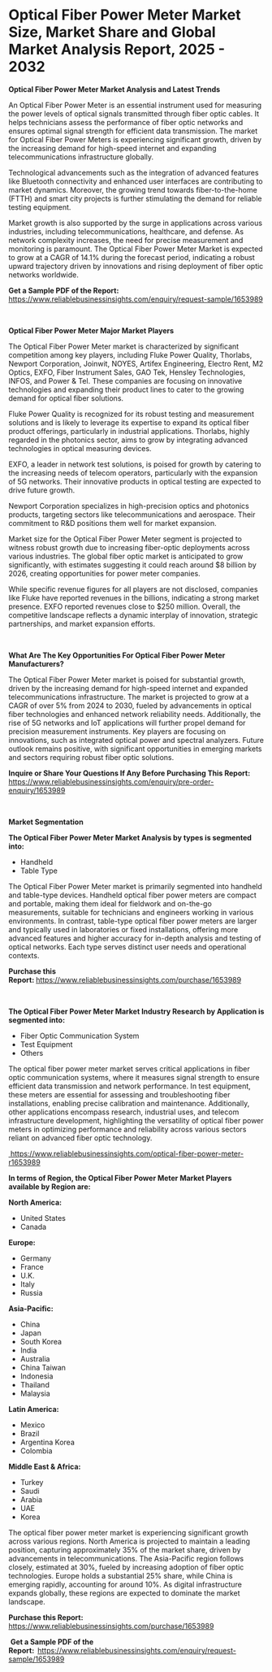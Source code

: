 <p><h1>Optical Fiber Power Meter Market Size, Market Share and Global Market Analysis Report, 2025 - 2032</h1></p><p><strong>Optical Fiber Power Meter Market Analysis and Latest Trends</strong></p>
<p><p>An Optical Fiber Power Meter is an essential instrument used for measuring the power levels of optical signals transmitted through fiber optic cables. It helps technicians assess the performance of fiber optic networks and ensures optimal signal strength for efficient data transmission. The market for Optical Fiber Power Meters is experiencing significant growth, driven by the increasing demand for high-speed internet and expanding telecommunications infrastructure globally. </p><p>Technological advancements such as the integration of advanced features like Bluetooth connectivity and enhanced user interfaces are contributing to market dynamics. Moreover, the growing trend towards fiber-to-the-home (FTTH) and smart city projects is further stimulating the demand for reliable testing equipment. </p><p>Market growth is also supported by the surge in applications across various industries, including telecommunications, healthcare, and defense. As network complexity increases, the need for precise measurement and monitoring is paramount. The Optical Fiber Power Meter Market is expected to grow at a CAGR of 14.1% during the forecast period, indicating a robust upward trajectory driven by innovations and rising deployment of fiber optic networks worldwide.</p></p>
<p><strong>Get a Sample PDF of the Report:&nbsp;</strong> <a href="https://www.reliablebusinessinsights.com/enquiry/request-sample/1653989?utm_campaign=2723&utm_medium=2&utm_source=Github&utm_content=ia&utm_term=18042025&utm_id=optical-fiber-power-meter">https://www.reliablebusinessinsights.com/enquiry/request-sample/1653989</a></p>
<p>&nbsp;</p>
<p><strong>Optical Fiber Power Meter Major Market Players</strong></p>
<p><p>The Optical Fiber Power Meter market is characterized by significant competition among key players, including Fluke Power Quality, Thorlabs, Newport Corporation, Joinwit, NOYES, Artifex Engineering, Electro Rent, M2 Optics, EXFO, Fiber Instrument Sales, GAO Tek, Hensley Technologies, INFOS, and Power & Tel. These companies are focusing on innovative technologies and expanding their product lines to cater to the growing demand for optical fiber solutions.</p><p>Fluke Power Quality is recognized for its robust testing and measurement solutions and is likely to leverage its expertise to expand its optical fiber product offerings, particularly in industrial applications. Thorlabs, highly regarded in the photonics sector, aims to grow by integrating advanced technologies in optical measuring devices.</p><p>EXFO, a leader in network test solutions, is poised for growth by catering to the increasing needs of telecom operators, particularly with the expansion of 5G networks. Their innovative products in optical testing are expected to drive future growth.</p><p>Newport Corporation specializes in high-precision optics and photonics products, targeting sectors like telecommunications and aerospace. Their commitment to R&D positions them well for market expansion.</p><p>Market size for the Optical Fiber Power Meter segment is projected to witness robust growth due to increasing fiber-optic deployments across various industries. The global fiber optic market is anticipated to grow significantly, with estimates suggesting it could reach around $8 billion by 2026, creating opportunities for power meter companies. </p><p>While specific revenue figures for all players are not disclosed, companies like Fluke have reported revenues in the billions, indicating a strong market presence. EXFO reported revenues close to $250 million. Overall, the competitive landscape reflects a dynamic interplay of innovation, strategic partnerships, and market expansion efforts.</p></p>
<p>&nbsp;</p>
<p><strong>What Are The Key Opportunities For Optical Fiber Power Meter Manufacturers?</strong></p>
<p><p>The Optical Fiber Power Meter market is poised for substantial growth, driven by the increasing demand for high-speed internet and expanded telecommunications infrastructure. The market is projected to grow at a CAGR of over 5% from 2024 to 2030, fueled by advancements in optical fiber technologies and enhanced network reliability needs. Additionally, the rise of 5G networks and IoT applications will further propel demand for precision measurement instruments. Key players are focusing on innovations, such as integrated optical power and spectral analyzers. Future outlook remains positive, with significant opportunities in emerging markets and sectors requiring robust fiber optic solutions.</p></p>
<p><strong>Inquire or Share Your Questions If Any Before Purchasing This Report:</strong> <a href="https://www.reliablebusinessinsights.com/enquiry/pre-order-enquiry/1653989?utm_campaign=2723&utm_medium=2&utm_source=Github&utm_content=ia&utm_term=18042025&utm_id=optical-fiber-power-meter">https://www.reliablebusinessinsights.com/enquiry/pre-order-enquiry/1653989</a></p>
<p>&nbsp;</p>
<p><strong>Market Segmentation</strong></p>
<p><strong>The Optical Fiber Power Meter Market Analysis by types is segmented into:</strong></p>
<p><ul><li>Handheld</li><li>Table Type</li></ul></p>
<p><p>The Optical Fiber Power Meter market is primarily segmented into handheld and table-type devices. Handheld optical fiber power meters are compact and portable, making them ideal for fieldwork and on-the-go measurements, suitable for technicians and engineers working in various environments. In contrast, table-type optical fiber power meters are larger and typically used in laboratories or fixed installations, offering more advanced features and higher accuracy for in-depth analysis and testing of optical networks. Each type serves distinct user needs and operational contexts.</p></p>
<p><strong>Purchase this Report:&nbsp;</strong><a href="https://www.reliablebusinessinsights.com/purchase/1653989?utm_campaign=2723&utm_medium=2&utm_source=Github&utm_content=ia&utm_term=18042025&utm_id=optical-fiber-power-meter">https://www.reliablebusinessinsights.com/purchase/1653989</a></p>
<p>&nbsp;</p>
<p><strong>The Optical Fiber Power Meter Market Industry Research by Application is segmented into:</strong></p>
<p><ul><li>Fiber Optic Communication System</li><li>Test Equipment</li><li>Others</li></ul></p>
<p><p>The optical fiber power meter market serves critical applications in fiber optic communication systems, where it measures signal strength to ensure efficient data transmission and network performance. In test equipment, these meters are essential for assessing and troubleshooting fiber installations, enabling precise calibration and maintenance. Additionally, other applications encompass research, industrial uses, and telecom infrastructure development, highlighting the versatility of optical fiber power meters in optimizing performance and reliability across various sectors reliant on advanced fiber optic technology.</p></p>
<p><a href="https://www.reliablebusinessinsights.com/optical-fiber-power-meter-r1653989?utm_campaign=2723&utm_medium=2&utm_source=Github&utm_content=ia&utm_term=18042025&utm_id=optical-fiber-power-meter">&nbsp;https://www.reliablebusinessinsights.com/optical-fiber-power-meter-r1653989</a></p>
<p><strong>In terms of Region, the Optical Fiber Power Meter Market Players available by Region are:</strong></p>
<p>
    <p> <strong> North America: </strong>
        <ul>
            <li>United States</li>
            <li>Canada</li>
        </ul>
        </p> 
    <p> <strong> Europe: </strong>
        <ul>
            <li>Germany</li>
            <li>France</li>
            <li>U.K.</li>
            <li>Italy</li>
            <li>Russia</li>
        </ul>
        </p> 
    <p> <strong> Asia-Pacific: </strong>
        <ul>
            <li>China</li>
            <li>Japan</li>
            <li>South Korea</li>
            <li>India</li>
            <li>Australia</li>
            <li>China Taiwan</li>
            <li>Indonesia</li>
            <li>Thailand</li>
            <li>Malaysia</li>
        </ul>
        </p> 
    <p> <strong> Latin America: </strong>
        <ul>
            <li>Mexico</li>
            <li>Brazil</li>
            <li>Argentina Korea</li>
            <li>Colombia</li>
        </ul>
        </p> 
    <p> <strong> Middle East & Africa: </strong>
        <ul>
            <li>Turkey</li>
            <li>Saudi</li>
            <li>Arabia</li>
            <li>UAE</li>
            <li>Korea</li>
        </ul>
    </p>
    </p>
<p><p>The optical fiber power meter market is experiencing significant growth across various regions. North America is projected to maintain a leading position, capturing approximately 35% of the market share, driven by advancements in telecommunications. The Asia-Pacific region follows closely, estimated at 30%, fueled by increasing adoption of fiber optic technologies. Europe holds a substantial 25% share, while China is emerging rapidly, accounting for around 10%. As digital infrastructure expands globally, these regions are expected to dominate the market landscape.</p></p>
<p><strong>Purchase this Report: </strong><a href="https://www.reliablebusinessinsights.com/purchase/1653989?utm_campaign=2723&utm_medium=2&utm_source=Github&utm_content=ia&utm_term=18042025&utm_id=optical-fiber-power-meter">https://www.reliablebusinessinsights.com/purchase/1653989</a></p>
<p>&nbsp;<strong>Get a Sample PDF of the Report:&nbsp;&nbsp;</strong><a href="https://www.reliablebusinessinsights.com/enquiry/request-sample/1653989?utm_campaign=2723&utm_medium=2&utm_source=Github&utm_content=ia&utm_term=18042025&utm_id=optical-fiber-power-meter">https://www.reliablebusinessinsights.com/enquiry/request-sample/1653989</a></p>
<p><strong></strong></p>
<p><p></p><p></p><p></p></p>